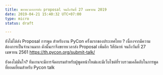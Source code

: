 ```yaml
---
title: ขยายเวลาการส่ง proposal จนถึงวันที่ 27 เมษายน 2019
date: 2019-04-21 15:40:32 UTC+07:00
type: micro
status: draft

---
```


ยังไม่ได้ส่ง Proposal การพูด สำหรับงาน PyCon ครั้งแรกของประเทศไทย ?
เนื่องจากมีความต้องการเป็นจำนวนมาก ดังนั้นเราจึงขยายเวลาส่ง Proposal เพิ่มอีก 1สัปดาห์ จนถึงวันที่ 27 เมษายน 2561
https://th.pycon.org/submit-talk/

ยังคงไม่มั่นใจ? ทีมงานจะมีการจัดอบรมสำหรับผู้พูดหน้าใหม่และมีเว็บไซต์ที่รวบรวมเคล็ดลับในการพูดที่ยอดเยี่ยมสำหรับ Pycon talk
